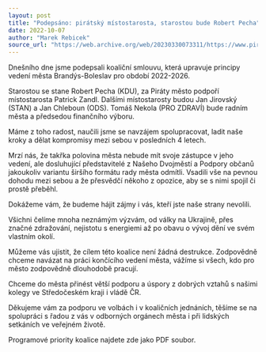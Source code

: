 ```yaml
---
layout: post
title: "Podepsáno: pirátský místostarosta, starostou bude Robert Pecha"
date: 2022-10-07
author: "Marek Rebicek"
source_url: "https://web.archive.org/web/20230330073311/https://www.piratibrandys.cz/clanek/2022-10-07-podepsano-piratsky-mistostarosta-starostou-bude-robert-pecha"
---
```

Dnešního dne jsme podepsali koaliční smlouvu, která upravuje principy vedení města Brandýs-Boleslav pro období 2022-2026.

Starostou se stane Robert Pecha (KDU), za Piráty město podpoří místostarosta Patrick Zandl. Dalšími místostarosty budou Jan Jirovský (STAN) a Jan Chleboun (ODS). Tomáš Nekola (PRO ZDRAVÍ) bude radním města a předsedou finančního výboru.

Máme z toho radost, naučili jsme se navzájem spolupracovat, ladit naše kroky a dělat kompromisy mezi sebou v posledních 4 letech.

Mrzí nás, že takřka polovina města nebude mít svoje zástupce v jeho vedení, ale dosluhující představitelé z Našeho Dvojměstí a Podpory občanů jakoukoliv variantu širšího formátu rady města odmítli. Vsadili vše na pevnou dohodu mezi sebou a že přesvědčí někoho z opozice, aby se s nimi spojil či prostě přeběhl.

Dokážeme vám, že budeme hájit zájmy i vás, kteří jste naše strany nevolili.

Všichni čelíme mnoha neznámým výzvám, od války na Ukrajině, přes značné zdražování, nejistotu s energiemi až po obavu o vývoj dění ve svém vlastním okolí.

Můžeme vás ujistit, že cílem této koalice není žádná destrukce. Zodpovědně chceme navázat na práci končícího vedení města, vážíme si všech, kdo pro město zodpovědně dlouhodobě pracují.

Chceme do města přinést větší podporu a úspory z dobrých vztahů s našimi kolegy ve Středočeském kraji i vládě ČR.

Děkujeme vám za podporu ve volbách i v koaličních jednáních, těšíme se na spolupráci s řadou z vás v odborných orgánech města i při lidských setkáních ve veřejném životě.

Programové priority koalice najdete zde jako PDF soubor.

